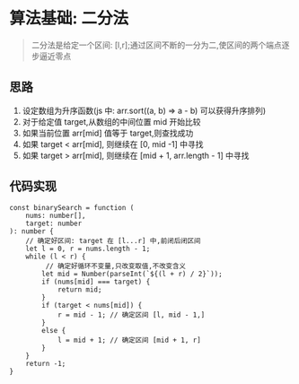 
# 算法基础: 二分法
> 二分法是给定一个区间: [l,r];通过区间不断的一分为二,使区间的两个端点逐步逼近零点

## 思路
1. 设定数组为升序函数(js 中: arr.sort((a, b) => a - b) 可以获得升序排列)
2. 对于给定值 target,从数组的中间位置 mid 开始比较
3. 如果当前位置 arr[mid] 值等于 target,则查找成功
4. 如果 target < arr[mid], 则继续在 [0, mid -1] 中寻找
5. 如果 target > arr[mid], 则继续在 [mid + 1, arr.length - 1] 中寻找

## 代码实现

```
const binarySearch = function (
    nums: number[],
    target: number
): number {
    // 确定好区间: target 在 [l...r] 中,前闭后闭区间
    let l = 0, r = nums.length - 1; 
    while (l < r) {
         // 确定好循环不变量,只改变取值,不改变含义
        let mid = Number(parseInt(`${(l + r) / 2}`));
        if (nums[mid] === target) {
            return mid;
        }
        if (target < nums[mid]) {
            r = mid - 1; // 确定区间 [l, mid - 1,]
        }
        else {
            l = mid + 1; // 确定区间 [mid + 1, r]
        }
    }
    return -1;
}
```
